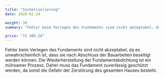 ```yaml
---
title: "Sockelisolierung"
date: 2020-02-24

weight: 30
summary: "Fehler beim Verlegen des Fundaments sind nicht akzeptabel, da es unwahrscheinlich ist, dass sie nach Abschluss der Bauarbeiten beseitigt werden können. Die Wiederherstellung der Fundamentabdichtung ist ein mühsamer Prozess. Daher muss das Fundament zuverlässig geschützt werden, da sonst die Gefahr der Zerstörung des gesamten Hauses besteht."

price: "72 565.24"
---
```

Fehler beim Verlegen des Fundaments sind nicht akzeptabel, da es unwahrscheinlich ist, dass sie nach Abschluss der Bauarbeiten beseitigt werden können. Die Wiederherstellung der Fundamentabdichtung ist ein mühsamer Prozess. Daher muss das Fundament zuverlässig geschützt werden, da sonst die Gefahr der Zerstörung des gesamten Hauses besteht.